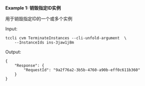 **Example 1: 销毁指定ID实例**

用于销毁指定ID的一个或多个实例

Input: 

```
tccli cvm TerminateInstances --cli-unfold-argument  \
    --InstanceIds ins-3jaw1j8m
```

Output: 
```
{
    "Response": {
        "RequestId": "9a2f76a2-3b5b-4760-a90b-eff0c611b360"
    }
}
```


